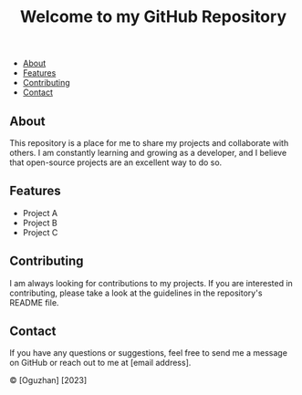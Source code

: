 <!DOCTYPE html>
<html>
  <head>
    <meta charset="utf-8">
    <title>GitHub Repository Main Page</title>
  </head>
  <body>
    <header>
      <h1>Welcome to my GitHub Repository</h1>
    </header>
    <nav>
      <ul>
        <li><a href="#about">About</a></li>
        <li><a href="#features">Features</a></li>
        <li><a href="#contributing">Contributing</a></li>
        <li><a href="#contact">Contact</a></li>
      </ul>
    </nav>
    <main>
      <section id="about">
        <h2>About</h2>
        <p>This repository is a place for me to share my projects and collaborate with others. I am constantly learning and growing as a developer, and I believe that open-source projects are an excellent way to do so.</p>
      </section>
      <section id="features">
        <h2>Features</h2>
        <ul>
          <li>Project A</li>
          <li>Project B</li>
          <li>Project C</li>
        </ul>
      </section>
      <section id="contributing">
        <h2>Contributing</h2>
        <p>I am always looking for contributions to my projects. If you are interested in contributing, please take a look at the guidelines in the repository's README file.</p>
      </section>
      <section id="contact">
        <h2>Contact</h2>
        <p>If you have any questions or suggestions, feel free to send me a message on GitHub or reach out to me at [email address].</p>
      </section>
    </main>
    <footer>
      <p>&copy; [Oguzhan] [2023]</p>
    </footer>
  </body>
</html>
